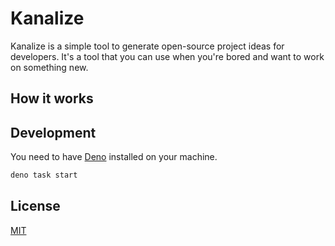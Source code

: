 # Kanalize

Kanalize is a simple tool to generate open-source project ideas for developers.
It's a tool that you can use when you're bored and want to work on something
new.

## How it works

## Development

You need to have [Deno](https://deno.land/) installed on your machine.

```bash
deno task start
```

## License

[MIT](./LICENSE)
